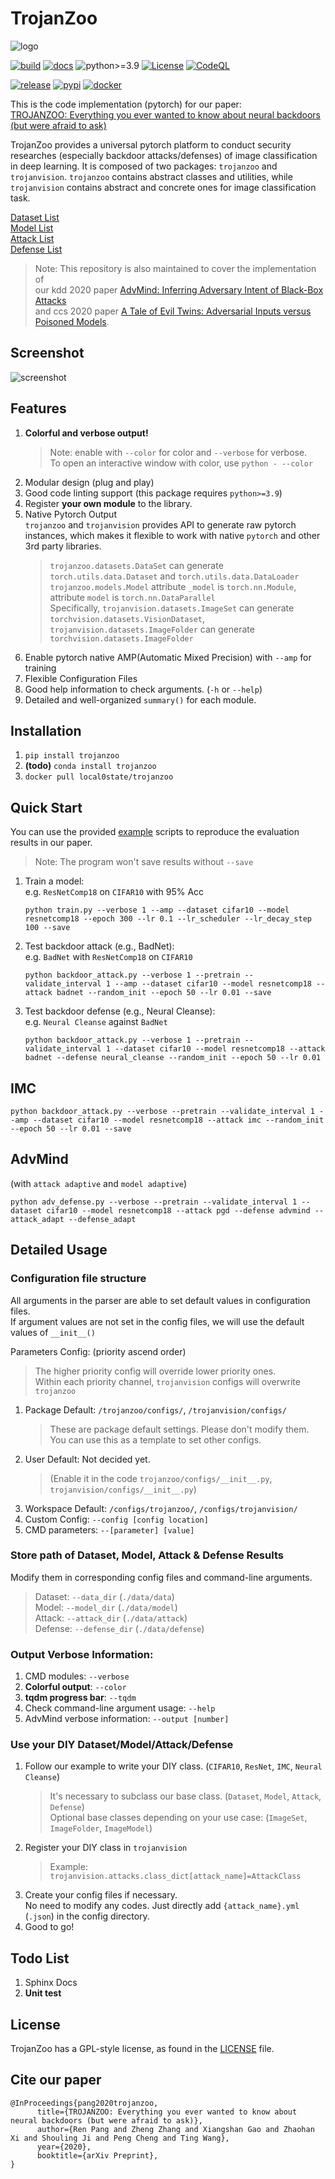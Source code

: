 # TrojanZoo
![logo](https://github.com/ain-soph/trojanzoo/raw/master/docs/source/_static/img/trojanzoo-logo-readme.svg)

[![build](https://github.com/ain-soph/trojanzoo/workflows/build/badge.svg)](https://github.com/ain-soph/trojanzoo/actions?query=workflow%3Abuild)
[![docs](https://github.com/ain-soph/trojanzoo/workflows/docs/badge.svg)](https://ain-soph.github.io/trojanzoo/)
![python>=3.9](https://img.shields.io/badge/python->=3.9-informational.svg)
[![License](https://img.shields.io/github/license/ain-soph/trojanzoo)](https://opensource.org/licenses/GPL-3.0)
[![CodeQL](https://github.com/ain-soph/trojanzoo/workflows/CodeQL/badge.svg)](https://github.com/ain-soph/trojanzoo/actions?query=workflow%3ACodeQL)

[![release](https://img.shields.io/github/v/release/ain-soph/trojanzoo)](https://github.com/ain-soph/trojanzoo/releases)
[![pypi](https://img.shields.io/pypi/v/trojanzoo)](https://pypi.org/project/trojanzoo/)
[![docker](https://img.shields.io/pypi/v/trojanzoo?label=docker)](https://hub.docker.com/r/local0state/trojanzoo)
<!-- [![conda](https://img.shields.io/pypi/v/trojanzoo?label=conda)](https://anaconda.org/anaconda/trojanzoo) -->

This is the code implementation (pytorch) for our paper:  
[TROJANZOO: Everything you ever wanted to know about neural backdoors (but were afraid to ask)](https://arxiv.org/abs/2012.09302)

TrojanZoo provides a universal pytorch platform to conduct security researches (especially backdoor attacks/defenses) of image classification in deep learning. It is composed of two packages: `trojanzoo` and `trojanvision`. `trojanzoo` contains abstract classes and utilities, while `trojanvision` contains abstract and concrete ones for image classification task. 

[Dataset List](https://github.com/ain-soph/trojanzoo/blob/master/trojanvision/datasets/__init__.py)  
[Model List](https://github.com/ain-soph/trojanzoo/blob/master/trojanvision/models/__init__.py)  
[Attack List](https://github.com/ain-soph/trojanzoo/blob/master/trojanvision/attacks/__init__.py)  
[Defense List](https://github.com/ain-soph/trojanzoo/blob/master/trojanvision/defenses/__init__.py)

> Note: This repository is also maintained to cover the implementation of  
> our kdd 2020 paper [AdvMind: Inferring Adversary Intent of Black-Box Attacks](https://arxiv.org/abs/2006.09539)  
> and ccs 2020 paper [A Tale of Evil Twins: Adversarial Inputs versus Poisoned Models](https://arxiv.org/abs/1911.01559).

## Screenshot
![screenshot](https://github.com/ain-soph/trojanzoo/raw/master/docs/source/_static/img/screenshot.png)


## Features
1. **Colorful and verbose output!**
   > Note: enable with `--color` for color and `--verbose` for verbose.  
   To open an interactive window with color, use `python - --color`
2. Modular design (plug and play)
3. Good code linting support (this package requires `python>=3.9`)
4. Register **your own module** to the library.
5. Native Pytorch Output  
   `trojanzoo` and `trojanvision` provides API to generate raw pytorch instances, which makes it flexible to work with native `pytorch` and other 3rd party libraries.
   > `trojanzoo.datasets.DataSet` can generate `torch.utils.data.Dataset` and `torch.utils.data.DataLoader`  
   > `trojanzoo.models.Model` attribute `_model` is `torch.nn.Module`, attribute `model` is `torch.nn.DataParallel`  
   > Specifically, `trojanvision.datasets.ImageSet` can generate `torchvision.datasets.VisionDataset`, `trojanvision.datasets.ImageFolder` can generate `torchvision.datasets.ImageFolder`
6. Enable pytorch native AMP(Automatic Mixed Precision) with `--amp` for training
7. Flexible Configuration Files
8. Good help information to check arguments. (`-h` or `--help`)
9. Detailed and well-organized `summary()` for each module.

## Installation
1. `pip install trojanzoo`  
2. **(todo)** `conda install trojanzoo`  
3. `docker pull local0state/trojanzoo`
## Quick Start

You can use the provided [example](https://github.com/ain-soph/trojanzoo/tree/master/examples) scripts to reproduce the evaluation results in our paper.  
> Note: The program won't save results without `--save`  
1. Train a model:  
    e.g. `ResNetComp18` on `CIFAR10` with 95% Acc
    ```python3
    python train.py --verbose 1 --amp --dataset cifar10 --model resnetcomp18 --epoch 300 --lr 0.1 --lr_scheduler --lr_decay_step 100 --save
    ```

2. Test backdoor attack (e.g., BadNet):  
    e.g. `BadNet` with `ResNetComp18` on `CIFAR10`
    ```python3
    python backdoor_attack.py --verbose 1 --pretrain --validate_interval 1 --amp --dataset cifar10 --model resnetcomp18 --attack badnet --random_init --epoch 50 --lr 0.01 --save
    ```

3. Test backdoor defense (e.g., Neural Cleanse):  
    e.g. `Neural Cleanse` against `BadNet`
    ```python3
    python backdoor_attack.py --verbose 1 --pretrain --validate_interval 1 --dataset cifar10 --model resnetcomp18 --attack badnet --defense neural_cleanse --random_init --epoch 50 --lr 0.01
    ```
## IMC
```python3
python backdoor_attack.py --verbose --pretrain --validate_interval 1 --amp --dataset cifar10 --model resnetcomp18 --attack imc --random_init --epoch 50 --lr 0.01 --save
```

## AdvMind
(with `attack adaptive` and `model adaptive`)
```python3
python adv_defense.py --verbose --pretrain --validate_interval 1 --dataset cifar10 --model resnetcomp18 --attack pgd --defense advmind --attack_adapt --defense_adapt
```
## Detailed Usage
### Configuration file structure
All arguments in the parser are able to set default values in configuration files.  
If argument values are not set in the config files, we will use the default values of `__init__()`

Parameters Config: (priority ascend order)
> The higher priority config will override lower priority ones.  
> Within each priority channel, `trojanvision` configs will overwrite `trojanzoo`
1. Package Default: `/trojanzoo/configs/`, `/trojanvision/configs/`
   > These are package default settings. Please don't modify them.  
   > You can use this as a template to set other configs.
2. User Default: Not decided yet. 
   > (Enable it in the code `trojanzoo/configs/__init__.py`, `trojanvision/configs/__init__.py`)
3. Workspace Default: `/configs/trojanzoo/`, `/configs/trojanvision/`
4. Custom Config: `--config [config location]`
5. CMD parameters: `--[parameter] [value]`

### Store path of Dataset, Model, Attack & Defense Results  
Modify them in corresponding config files and command-line arguments. 
> Dataset: `--data_dir` (`./data/data`)  
> Model: `--model_dir` (`./data/model`)  
> Attack: `--attack_dir` (`./data/attack`)  
> Defense: `--defense_dir` (`./data/defense`)  


### Output Verbose Information:
1. CMD modules: `--verbose`
2. **Colorful output**: `--color`
3. **tqdm progress bar**: `--tqdm`
4. Check command-line argument usage: `--help`
5. AdvMind verbose information: `--output [number]`

### Use your DIY Dataset/Model/Attack/Defense
1. Follow our example to write your DIY class. (`CIFAR10`, `ResNet`, `IMC`, `Neural Cleanse`)
   > It's necessary to subclass our base class. (`Dataset`, `Model`, `Attack`, `Defense`)  
   > Optional base classes depending on your use case: (`ImageSet`, `ImageFolder`, `ImageModel`)
2. Register your DIY class in `trojanvision`
   > Example: `trojanvision.attacks.class_dict[attack_name]=AttackClass`
3. Create your config files if necessary.  
   No need to modify any codes. Just directly add `{attack_name}.yml` (`.json`) in the config directory.
4. Good to go!

## Todo List
1. Sphinx Docs  
2. **Unit test**

## License
TrojanZoo has a GPL-style license, as found in the [LICENSE](https://github.com/ain-soph/trojanzoo/blob/master/LICENSE) file.
## Cite our paper
```
@InProceedings{pang2020trojanzoo,
      title={TROJANZOO: Everything you ever wanted to know about neural backdoors (but were afraid to ask)}, 
      author={Ren Pang and Zheng Zhang and Xiangshan Gao and Zhaohan Xi and Shouling Ji and Peng Cheng and Ting Wang},
      year={2020},
      booktitle={arXiv Preprint},
}
```